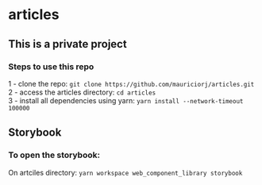 # articles

## This is a private project ##

### Steps to use this repo

1 - clone the repo: ```git clone https://github.com/mauriciorj/articles.git``` <br/>
2 - access the articles directory: ```cd articles``` <br/>
3 - install all dependencies using yarn: ```yarn install --network-timeout 100000``` <br/>

## Storybook

### To open the storybook:
On artciles directory: ```yarn workspace web_component_library storybook```

